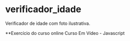 # verificador_idade
Verificador de idade com foto ilustrativa.

**Exercício do curso online Curso Em Vídeo - Javascript
